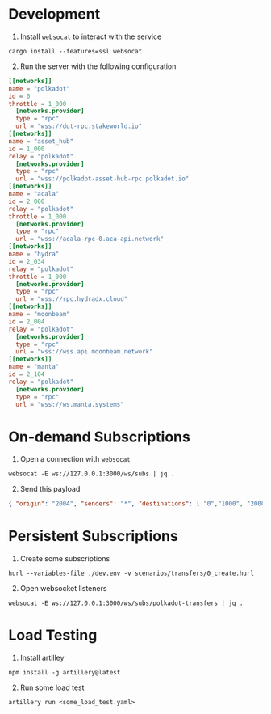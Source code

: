 # Development

1) Install `websocat` to interact with the service
```shell
cargo install --features=ssl websocat
```

2) Run the server with the following configuration
```toml
[[networks]]
name = "polkadot"
id = 0
throttle = 1_000
  [networks.provider]
  type = "rpc"
  url = "wss://dot-rpc.stakeworld.io"
[[networks]]
name = "asset_hub"
id = 1_000
relay = "polkadot"
  [networks.provider]
  type = "rpc"
  url = "wss://polkadot-asset-hub-rpc.polkadot.io"
[[networks]]
name = "acala"
id = 2_000
relay = "polkadot"
throttle = 1_000
  [networks.provider]
  type = "rpc"
  url = "wss://acala-rpc-0.aca-api.network"
[[networks]]
name = "hydra"
id = 2_034
relay = "polkadot"
throttle = 1_000
  [networks.provider]
  type = "rpc"
  url = "wss://rpc.hydradx.cloud"
[[networks]]
name = "moonbeam"
id = 2_004
relay = "polkadot"
  [networks.provider]
  type = "rpc"
  url = "wss://wss.api.moonbeam.network"
[[networks]]
name = "manta"
id = 2_104
relay = "polkadot"
  [networks.provider]
  type = "rpc"
  url = "wss://ws.manta.systems"
```

# On-demand Subscriptions

1) Open a connection with `websocat`
```shell
websocat -E ws://127.0.0.1:3000/ws/subs | jq .
```

2) Send this payload
```json
{ "origin": "2004", "senders": "*", "destinations": [ "0","1000", "2000", "2034", "2104" ] }
```

# Persistent Subscriptions

1) Create some subscriptions
```shell
hurl --variables-file ./dev.env -v scenarios/transfers/0_create.hurl
```

2) Open websocket listeners
```shell
websocat -E ws://127.0.0.1:3000/ws/subs/polkadot-transfers | jq .
```

# Load Testing

1) Install artilley
```shell
npm install -g artillery@latest
```

2) Run some load test
```shell
artillery run <some_load_test.yaml>
```